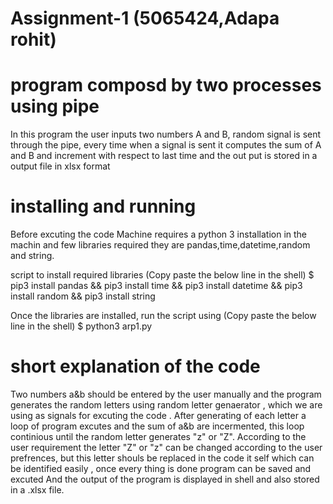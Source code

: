 #                Assignment-1        (5065424,Adapa rohit)
# program composd by two processes using pipe
In this program the user inputs two numbers A and B, random signal is sent through the pipe, every time when a signal is sent it computes the sum  of A and B and increment with respect to last time and the out put is stored in a output file in xlsx format
# installing and running
Before excuting the code Machine requires a python 3 installation in the machin and few libraries required they are pandas,time,datetime,random and string.

script to install required libraries (Copy paste the below line in the shell)
$ pip3 install pandas && pip3 install time && pip3 install datetime && pip3 install random && pip3 install string

Once the libraries are installed, run the script using (Copy paste the below line in the shell) 
$ python3 arp1.py

# short explanation of the code
Two numbers a&b should be entered by the user manually  and the program generates the random letters using random letter genaerator , which we are using as signals for excuting the code . After generating of each letter a loop of program excutes and the sum of a&b are incermented, this loop continious until the random letter generates "z" or "Z". According to the user requirement the letter "Z" or "z" can be changed according to the user prefrences, but this letter shouls be replaced in the code it self which can be identified easily , once every thing is done program can be saved and excuted And the output of the program is displayed in shell and also stored in a .xlsx file.


 
